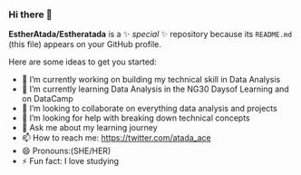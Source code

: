 ### Hi there 👋


**EstherAtada/Estheratada** is a ✨ _special_ ✨ repository because its `README.md` (this file) appears on your GitHub profile.

Here are some ideas to get you started:

- 🔭 I’m currently working on building my technical skill in Data Analysis
- 🌱 I’m currently learning Data Analysis in the NG30 Daysof Learning and on DataCamp
- 👯 I’m looking to collaborate on everything data analysis and projects
- 🤔 I’m looking for help with breaking down technical concepts
- 💬 Ask me about my learning journey
- 📫 How to reach me: https://twitter.com/atada_ace
- 😄 Pronouns:(SHE/HER)
- ⚡ Fun fact: I love studying

